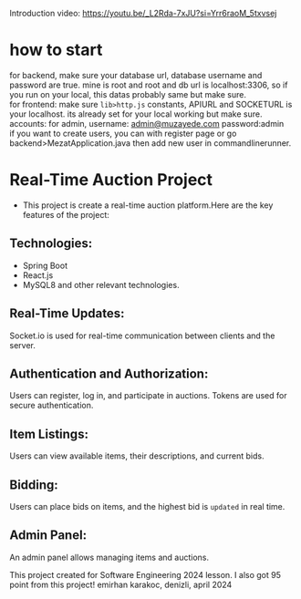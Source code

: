 Introduction video: https://youtu.be/_L2Rda-7xJU?si=Yrr6raoM_5txvsej

# how to start
for backend, make sure your database url, database username and password are true. mine is root and root and db url is localhost:3306, so if you run on your local, this datas probably same but make sure. 
<br>
for frontend: make sure `lib>http.js` constants, APIURL and SOCKETURL is your localhost. its already set for your local working but make sure.
<br>
accounts: for admin, username: admin@muzayede.com password:admin <br>
if you want to create users, you can with register page or go backend>MezatApplication.java then add new user in commandlinerunner.




# Real-Time Auction Project
- This project is create a real-time auction platform.Here are the key features of the project:

## Technologies:
- Spring Boot
- React.js
- MySQL8 and other relevant technologies.
## Real-Time Updates: 
Socket.io is used for real-time communication between clients and the server.
## Authentication and Authorization:
Users can register, log in, and participate in auctions. Tokens are used for secure authentication.
## Item Listings:
Users can view available items, their descriptions, and current bids.
## Bidding:
Users can place bids on items, and the highest bid is `updated` in real time.
## Admin Panel: 
An admin panel allows managing items and auctions.



This project created for Software Engineering 2024 lesson. I also got 95 point from this project!
emirhan karakoc, denizli, april 2024


